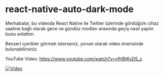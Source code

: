 # react-native-auto-dark-mode

Merhabalar, bu videoda React Native ile Twitter üzerinde gördüğüm cihaz saatine bağlı olarak gece ve gündüz modları arasında geçiş nasıl yapılır bunu anlattım.

Benzeri içerikler görmek isterseniz, yorum olarak video önerisinde bulunabilirsiniz.

YouTube Video: https://www.youtube.com/watch?v=yfHBjKvD5_c

[![Video](https://img.youtube.com/vi/yfHBjKvD5_c/maxresdefault.jpg)](https://www.youtube.com/watch?v=VID)